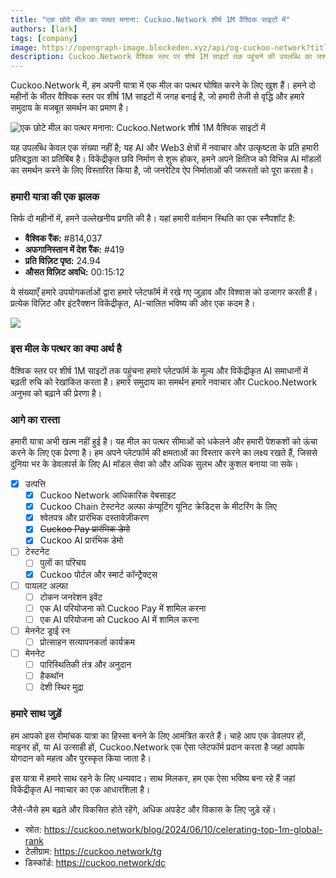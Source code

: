 ```yaml
---
title: "एक छोटे मील का पत्थर मनाना: Cuckoo.Network शीर्ष 1M वैश्विक साइटों में"
authors: [lark]
tags: [company]
image: https://opengraph-image.blockeden.xyz/api/og-cuckoo-network?title=एक%20छोटे%20मील%20का%20पत्थर%20मनाना:%20Cuckoo.Network%20शीर्ष%201M%20वैश्विक%20साइटों%20में
description: Cuckoo.Network वैश्विक स्तर पर शीर्ष 1M साइटों तक पहुंचने की उपलब्धि का जश्न मना रहा है, जो AI और Web3 क्षेत्र में इसकी तेजी से वृद्धि और प्रभाव को दर्शाता है।
---
```


Cuckoo.Network में, हम अपनी यात्रा में एक मील का पत्थर घोषित करने के लिए खुश हैं। हमने दो महीनों के भीतर वैश्विक स्तर पर शीर्ष 1M साइटों में जगह बनाई है, जो हमारी तेजी से वृद्धि और हमारे समुदाय के मजबूत समर्थन का प्रमाण है।

![एक छोटे मील का पत्थर मनाना: Cuckoo.Network शीर्ष 1M वैश्विक साइटों में](https://cuckoo-network.b-cdn.net/cuckoo-network-top-1m-sites.webp "एक छोटे मील का पत्थर मनाना: Cuckoo.Network शीर्ष 1M वैश्विक साइटों में")

यह उपलब्धि केवल एक संख्या नहीं है; यह AI और Web3 क्षेत्रों में नवाचार और उत्कृष्टता के प्रति हमारी प्रतिबद्धता का प्रतिबिंब है। विकेंद्रीकृत छवि निर्माण से शुरू होकर, हमने अपने क्षितिज को विभिन्न AI मॉडलों का समर्थन करने के लिए विस्तारित किया है, जो जनरेटिव ऐप निर्माताओं की जरूरतों को पूरा करता है।

### हमारी यात्रा की एक झलक

सिर्फ दो महीनों में, हमने उल्लेखनीय प्रगति की है। यहां हमारी वर्तमान स्थिति का एक स्नैपशॉट है:

- **वैश्विक रैंक:** #814,037
- **अफगानिस्तान में देश रैंक:** #419
- **प्रति विज़िट पृष्ठ:** 24.94
- **औसत विज़िट अवधि:** 00:15:12

ये संख्याएँ हमारे उपयोगकर्ताओं द्वारा हमारे प्लेटफॉर्म में रखे गए जुड़ाव और विश्वास को उजागर करती हैं। प्रत्येक विज़िट और इंटरैक्शन विकेंद्रीकृत, AI-चालित भविष्य की ओर एक कदम है।

[![](https://cuckoo-network.b-cdn.net/cuckoo-global-rank.webp)](https://www.similarweb.com/website/cuckoo.network/)

### इस मील के पत्थर का क्या अर्थ है

वैश्विक स्तर पर शीर्ष 1M साइटों तक पहुंचना हमारे प्लेटफॉर्म के मूल्य और विकेंद्रीकृत AI समाधानों में बढ़ती रुचि को रेखांकित करता है। हमारे समुदाय का समर्थन हमारे नवाचार और Cuckoo.Network अनुभव को बढ़ाने की प्रेरणा है।

### आगे का रास्ता

हमारी यात्रा अभी खत्म नहीं हुई है। यह मील का पत्थर सीमाओं को धकेलने और हमारी पेशकशों को ऊंचा करने के लिए एक प्रेरणा है। हम अपने प्लेटफॉर्म की क्षमताओं का विस्तार करने का लक्ष्य रखते हैं, जिससे दुनिया भर के डेवलपर्स के लिए AI मॉडल सेवा को और अधिक सुलभ और कुशल बनाया जा सके।

- [x] उत्पत्ति
  - [x] Cuckoo Network आधिकारिक वेबसाइट
  - [x] Cuckoo Chain टेस्टनेट अल्फा कंप्यूटिंग यूनिट क्रेडिट्स के मीटरिंग के लिए
  - [x] श्वेतपत्र और प्रारंभिक दस्तावेज़ीकरण
  - [x] ~~Cuckoo Pay प्रारंभिक डेमो~~
  - [x] Cuckoo AI प्रारंभिक डेमो
- [ ] टेस्टनेट
  - [ ] पुलों का परिचय
  - [x] Cuckoo पोर्टल और स्मार्ट कॉन्ट्रैक्ट्स
- [ ] पायलट अल्फा
  - [ ] टोकन जनरेशन इवेंट
  - [ ] एक AI परियोजना को Cuckoo Pay में शामिल करना
  - [ ] एक AI परियोजना को Cuckoo AI में शामिल करना
- [ ] मेननेट ड्राई रन
  - [ ] प्रोत्साहन सत्यापनकर्ता कार्यक्रम
- [ ] मेननेट
  - [ ] पारिस्थितिकी तंत्र और अनुदान
  - [ ] हैकथॉन
  - [ ] देशी स्थिर मुद्रा

### हमारे साथ जुड़ें

हम आपको इस रोमांचक यात्रा का हिस्सा बनने के लिए आमंत्रित करते हैं। चाहे आप एक डेवलपर हों, माइनर हों, या AI उत्साही हों, Cuckoo.Network एक ऐसा प्लेटफॉर्म प्रदान करता है जहां आपके योगदान को महत्व और पुरस्कृत किया जाता है।

इस यात्रा में हमारे साथ रहने के लिए धन्यवाद। साथ मिलकर, हम एक ऐसा भविष्य बना रहे हैं जहां विकेंद्रीकृत AI नवाचार का एक आधारशिला है।

जैसे-जैसे हम बढ़ते और विकसित होते रहेंगे, अधिक अपडेट और विकास के लिए जुड़े रहें।

- स्रोत: https://cuckoo.network/blog/2024/06/10/celerating-top-1m-global-rank
- टेलीग्राम: https://cuckoo.network/tg
- डिस्कॉर्ड: https://cuckoo.network/dc
